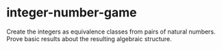 # integer-number-game
Create the integers as equivalence classes from pairs of natural numbers.
Prove basic results about the resulting algebraic structure.
